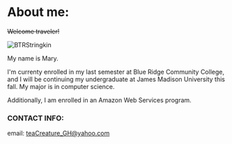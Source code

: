 # About me:
~~Welcome traveler!~~

![BTRStringkin](https://github.com/teacreature/teacreature/assets/161901362/54e442f9-524b-4603-8b77-e1be394721b5)

My name is Mary.

I'm currenty enrolled in my last semester at Blue Ridge Community College, and I will be continuing my undergraduate at James Madison University this fall. My major is in computer science.

Additionally, I am enrolled in an Amazon Web Services program.

### CONTACT INFO:
  email: teaCreature_GH@yahoo.com

<!--
**teacreature/teacreature** is a ✨ _special_ ✨ repository because its `README.md` (this file) appears on your GitHub profile.

Here are some ideas to get you started:

- 🔭 I’m currently working on ...
- 🌱 I’m currently learning ...
- 👯 I’m looking to collaborate on ...
- 🤔 I’m looking for help with ...
- 💬 Ask me about ...
- 📫 How to reach me: ...
- 😄 Pronouns: ...
- ⚡ Fun fact: ...
-->

